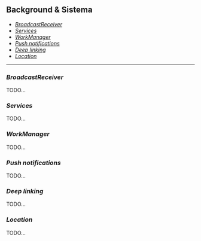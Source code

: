 ## Background & Sistema

- [*BroadcastReceiver*](#broadcastreceiver)
- [*Services*](#services)
- [*WorkManager*](#workmanager)
- [*Push notifications*](#push-notifications)
- [*Deep linking*](#deep-linking)
- [*Location*](#location)

---

### *BroadcastReceiver*
TODO...

### *Services*
TODO...

### *WorkManager*
TODO...

### *Push notifications*
TODO...

### *Deep linking*
TODO...

### *Location*
TODO...
